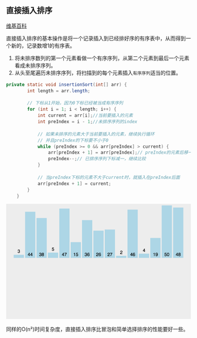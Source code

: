 ## 直接插入排序

[维基百科](https://zh.wikipedia.org/wiki/插入排序)

直接插入排序的基本操作是将一个记录插入到已经排好序的有序表中，从而得到一个新的，记录数增1的有序表。

1. 将未排序数列的第一个元素看做一个有序序列，从第二个元素到最后一个元素看成未排序序列。
2. 从头至尾遍历未排序序列，将扫描到的每个元素插入`有序序列`适当的位置。

```java
private static void insertionSort(int[] arr) {
        int length = arr.length;

        // 下标从1开始，因为0下标已经被当成有序序列
        for (int i = 1; i < length; i++) {
            int current = arr[i];//当前要插入的元素
            int preIndex = i - 1;//未排序序列的index

            // 如果未排序的元素大于当前要插入的元素，继续执行循环
            // 并且preIndex的下标要不小于0
            while (preIndex >= 0 && arr[preIndex] > current) {
                arr[preIndex + 1] = arr[preIndex];// preIndex的元素后移一位
                preIndex--;// 已排序序列下标减一，继续比较
            }

            // 当preIndex下标的元素不大于current时，就插入在preIndex后面
            arr[preIndex + 1] = current;
        }
    }
```

![](../imgs/insertion_sort.gif)

同样的O(n²)时间复杂度，直接插入排序比冒泡和简单选择排序的性能要好一些。

